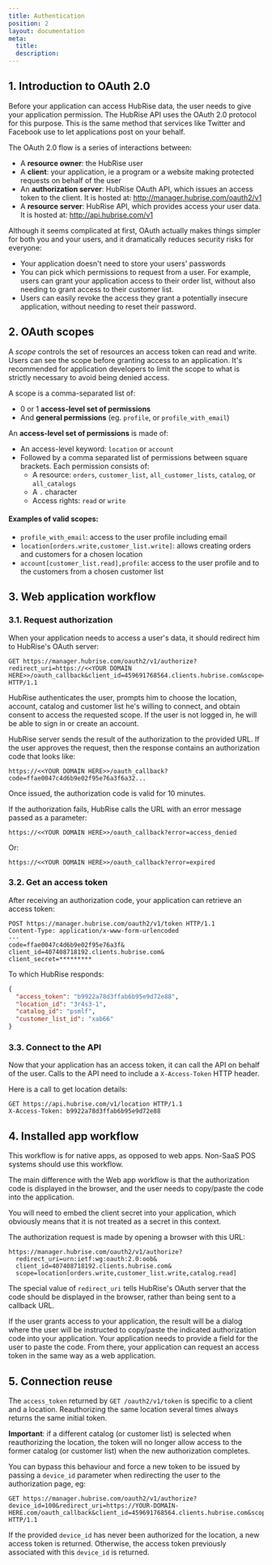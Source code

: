```yaml
---
title: Authentication
position: 2
layout: documentation
meta:
  title:
  description:
---
```


## 1. Introduction to OAuth 2.0

Before your application can access HubRise data, the user needs to give your application permission. The HubRise API uses the OAuth 2.0 protocol for this purpose. This is the same method that services like Twitter and Facebook use to let applications post on your behalf.

The OAuth 2.0 flow is a series of interactions between:

- A **resource owner**: the HubRise user
- A **client**: your application, ie a program or a website making protected requests on behalf of the user
- An **authorization server**: HubRise OAuth API, which issues an access token to the client. It is hosted at: http://manager.hubrise.com/oauth2/v1
- A **resource server**: HubRise API, which provides access your user data. It is hosted at: http://api.hubrise.com/v1

Although it seems complicated at first, OAuth actually makes things simpler for both you and your users, and it dramatically reduces security risks for everyone:

- Your application doesn't need to store your users' passwords
- You can pick which permissions to request from a user. For example, users can grant your application access to their order list, without also needing to grant access to their customer list.
- Users can easily revoke the access they grant a potentially insecure application, without needing to reset their password.

## 2. OAuth scopes

A _scope_ controls the set of resources an access token can read and write. Users can see the scope before granting access to an application. It's recommended for application developers to limit the scope to what is strictly necessary to avoid being denied access.

A scope is a comma-separated list of:

- 0 or 1 **access-level set of permissions**
- And **general permissions** (eg. `profile`, or `profile_with_email`)

An **access-level set of permissions** is made of:

- An access-level keyword: `location` or `account`
- Followed by a comma separated list of permissions between square brackets. Each permission consists of:
  - A resource: `orders`, `customer_list`, `all_customer_lists`, `catalog`, or `all_catalogs`
  - A `.` character
  - Access rights: `read` or `write`

#### Examples of valid scopes:

- `profile_with_email`: access to the user profile including email
- `location[orders.write,customer_list.write]`: allows creating orders and customers for a chosen location
- `account[customer_list.read],profile`: access to the user profile and to the customers from a chosen customer list

## 3. Web application workflow

### 3.1. Request authorization

When your application needs to access a user's data, it should redirect him to HubRise's OAuth server:

```http
GET https://manager.hubrise.com/oauth2/v1/authorize?redirect_uri=https://<<YOUR DOMAIN HERE>>/oauth_callback&client_id=459691768564.clients.hubrise.com&scope=location[orders.write,customer_list.write,catalog.read] HTTP/1.1
```

HubRise authenticates the user, prompts him to choose the location, account, catalog and customer list he's willing to connect, and obtain consent to access the requested scope. If the user is not logged in, he will be able to sign in or create an account.

HubRise server sends the result of the authorization to the provided URL. If the user approves the request, then the response contains an authorization code that looks like:

```http
https://<<YOUR DOMAIN HERE>>/oauth_callback?code=ffae0047c4d6b9e02f95e76a3f6a32...
```

Once issued, the authorization code is valid for 10 minutes. 

If the authorization fails, HubRise calls the URL with an error message passed as a parameter:

```http
https://<<YOUR DOMAIN HERE>>/oauth_callback?error=access_denied
```

Or:

```http
https://<<YOUR DOMAIN HERE>>/oauth_callback?error=expired
```

### 3.2. Get an access token

After receiving an authorization code, your application can retrieve an access token:

```http
POST https://manager.hubrise.com/oauth2/v1/token HTTP/1.1
Content-Type: application/x-www-form-urlencoded
---
code=ffae0047c4d6b9e02f95e76a3f&
client_id=407408718192.clients.hubrise.com&
client_secret=*********
```

To which HubRise responds:

```json
{
  "access_token": "b9922a78d3ffab6b95e9d72e88",
  "location_id": "3r4s3-1",
  "catalog_id": "psmlf",
  "customer_list_id": "xab66"
}
```

### 3.3. Connect to the API

Now that your application has an access token, it can call the API on behalf of the user. Calls to the API need to include a `X-Access-Token` HTTP header.

Here is a call to get location details:

```http
GET https://api.hubrise.com/v1/location HTTP/1.1
X-Access-Token: b9922a78d3ffab6b95e9d72e88
```

## 4. Installed app workflow

This workflow is for native apps, as opposed to web apps. Non-SaaS POS systems should use this workflow.

The main difference with the Web app workflow is that the authorization code is displayed in the browser, and the user needs to copy/paste the code into the application.

You will need to embed the client secret into your application, which obviously means that it is not treated as a secret in this context.

The authorization request is made by opening a browser with this URL:

```http
https://manager.hubrise.com/oauth2/v1/authorize?
  redirect_uri=urn:ietf:wg:oauth:2.0:oob&
  client_id=407408718192.clients.hubrise.com&
  scope=location[orders.write,customer_list.write,catalog.read]
```

The special value of `redirect_uri` tells HubRise's OAuth server that the code should be displayed in the browser, rather than being sent to a callback URL.

If the user grants access to your application, the result will be a dialog where the user will be instructed to copy/paste the indicated authorization code into your application. Your application needs to provide a field for the user to paste the code. From there, your application can request an access token in the same way as a web application.

## 5. Connection reuse

The `access_token` returned by `GET /oauth2/v1/token` is specific to a client and a location. Reauthorizing the same location several times always
returns the same initial token.

**Important**: if a different catalog (or customer list) is selected when reauthorizing the location, the token will no
 longer allow access to the former catalog (or customer list) when the new authorization completes.

You can bypass this behaviour and force a new token to be issued by passing a `device_id` parameter when redirecting the 
user to the authorization page, eg:

```http
GET https://manager.hubrise.com/oauth2/v1/authorize?device_id=100&redirect_uri=https://YOUR-DOMAIN-HERE.com/oauth_callback&client_id=459691768564.clients.hubrise.com&scope=location[orders.write,customer_list.write,catalog.read] HTTP/1.1
```

If the provided `device_id` has never been authorized for the location, a new access token is returned. Otherwise,
the access token previously associated with this `device_id` is returned.


